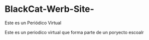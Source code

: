 # BlackCat-Werb-Site-
Este es un Periódico Virtual 

Este es un periodico virtual que forma parte de un poryecto escoalr 
